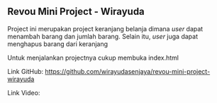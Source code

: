 ## Revou Mini Project - Wirayuda

Project ini merupakan project keranjang belanja dimana *user* dapat menambah barang dan jumlah barang. Selain itu, *user* juga dapat menghapus barang dari keranjang

Untuk menjalankan projectnya cukup membuka index.html

Link GitHub: https://github.com/wirayudasenjaya/revou-mini-project-wirayuda

Link Video: